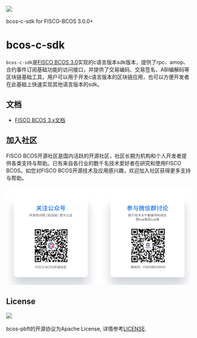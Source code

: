 ![](https://github.com/FISCO-BCOS/FISCO-BCOS/raw/master/docs/images/FISCO_BCOS_Logo.svg?sanitize=true)

bcos-c-sdk for FISCO-BCOS 3.0.0+

# bcos-c-sdk

`bcos-c-sdk`是[FISCO BCOS 3.0](https://github.com/FISCO-BCOS/FISCO-BCOS)实现的c语言版本sdk版本，提供了rpc、amop、合约事件订阅基础功能的访问接口，并提供了交易编码、交易签名、ABI编解码等区块链基础工具，用户可以用于开发c语言版本的区块链应用，也可以方便开发者在此基础上快速实现其他语言版本的sdk。

## 文档

- [FISCO BCOS 3.x文档](https://fisco-bcos-doc.readthedocs.io/)

## 加入社区

FISCO BCOS开源社区是国内活跃的开源社区，社区长期为机构和个人开发者提供各类支持与帮助。已有来自各行业的数千名技术爱好者在研究和使用FISCO BCOS。如您对FISCO BCOS开源技术及应用感兴趣，欢迎加入社区获得更多支持与帮助。

![](https://raw.githubusercontent.com/FISCO-BCOS/LargeFiles/master/images/QR_image.png)

## License

[![](https://img.shields.io/github/license/FISCO-BCOS/bcos-pbft.svg)](../LICENSE)

bcos-pbft的开源协议为Apache License, 详情参考[LICENSE](../LICENSE).
